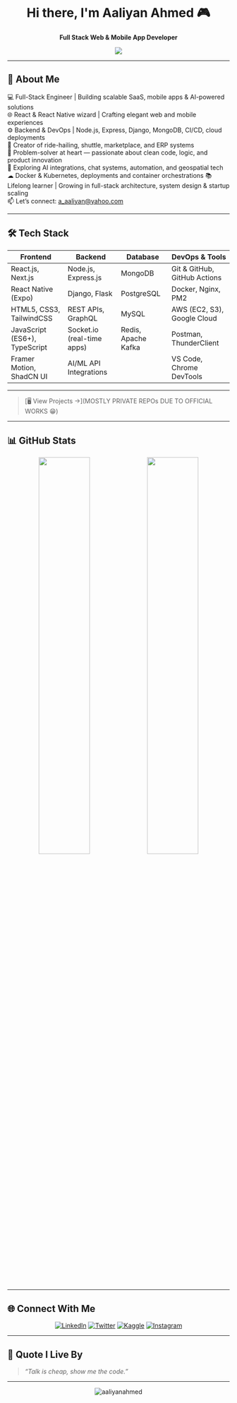 <h1 align="center">Hi there, I'm Aaliyan Ahmed 🎮</h1>

<p align="center">
  <b>Full Stack Web & Mobile App Developer</b>
</p>

<p align="center">
  <img src="https://readme-typing-svg.herokuapp.com?font=Fira+Code&pause=1000&width=435&lines=Good+Software%2C+Like+Wine%2C+Takes+Time.">
</p>

---

## 🌟 About Me

💻 Full-Stack Engineer | Building scalable SaaS, mobile apps & AI-powered solutions  
🌐 React & React Native wizard | Crafting elegant web and mobile experiences  
⚙️ Backend & DevOps | Node.js, Express, Django, MongoDB, CI/CD, cloud deployments  
📱 Creator of ride-hailing, shuttle, marketplace, and ERP systems  
🧠 Problem-solver at heart — passionate about clean code, logic, and product innovation  
🤖 Exploring AI integrations, chat systems, automation, and geospatial tech  
☁ Docker & Kubernetes, deployments and container orchestrations
📚 Lifelong learner | Growing in full-stack architecture, system design & startup scaling  
📫 Let’s connect: a_aaliyan@yahoo.com

---

## 🛠️ Tech Stack

| **Frontend**             | **Backend**                  | **Database**        | **DevOps & Tools**              |
|---------------------------|-------------------------------|---------------------|---------------------------------|
| React.js, Next.js         | Node.js, Express.js           | MongoDB             | Git & GitHub, GitHub Actions    |
| React Native (Expo)       | Django, Flask                 | PostgreSQL          | Docker, Nginx, PM2              |
| HTML5, CSS3, TailwindCSS  | REST APIs, GraphQL            | MySQL               | AWS (EC2, S3), Google Cloud     |
| JavaScript (ES6+), TypeScript | Socket.io (real-time apps) | Redis, Apache Kafka | Postman, ThunderClient          |
| Framer Motion, ShadCN UI  | AI/ML API Integrations        |                     | VS Code, Chrome DevTools        |



---

> [🖥 View Projects →](MOSTLY PRIVATE REPOs DUE TO OFFICIAL WORKS 😁)

---

## 📊 GitHub Stats

<p align="center">
  <img src="https://github-readme-stats.vercel.app/api?username=aaliyan21&show_icons=true&theme=radical&hide_border=true" width="48%"/>
  <img src="https://github-readme-stats.vercel.app/api/top-langs/?username=aaliyan21&layout=compact&theme=radical&hide_border=true" width="48%"/>
</p>

---

## 🌐 Connect With Me

<p align="center">
  <a href="https://www.linkedin.com/in/aaliyan-ahmed-b7349030b/" target="_blank"><img alt="LinkedIn" src="https://img.shields.io/badge/LinkedIn-blue?style=for-the-badge&logo=linkedin&logoColor=white" /></a>
  <a href="#" target="_blank"><img alt="Twitter" src="https://img.shields.io/badge/Twitter-1DA1F2?style=for-the-badge&logo=twitter&logoColor=white" /></a>
  <a href="#" target="_blank"><img alt="Kaggle" src="https://img.shields.io/badge/Kaggle-20BEFF?style=for-the-badge&logo=facebook&logoColor=white" /></a>
  <a href="#" target="_blank"><img alt="Instagram" src="https://img.shields.io/badge/Instagram-E4405F?style=for-the-badge&logo=instagram&logoColor=white" /></a>
</p>

---

## 🧠 Quote I Live By

> *“Talk is cheap, show me the code.”*

---

<p align="center">
  <img src="https://komarev.com/ghpvc/?username=aaliyan21&label=Profile%20views&color=blue&style=flat" alt="aaliyanahmed" />
</p>
